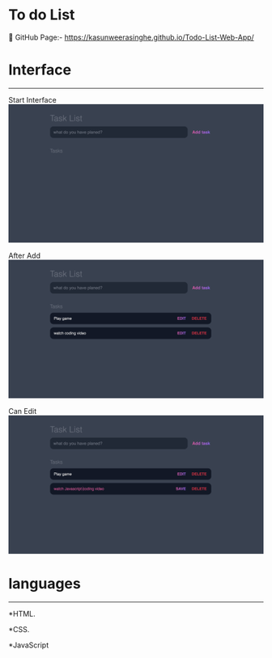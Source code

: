 # To do List

🔗 GitHub Page:- https://kasunweerasinghe.github.io/Todo-List-Web-App/

# Interface

---

Start Interface
![Start!](assets/img/1.png)

After Add
![After add!](assets/img/2.png)

Can Edit
![can edit!](assets/img/3.png)


# languages

----

*HTML.

*CSS.

*JavaScript